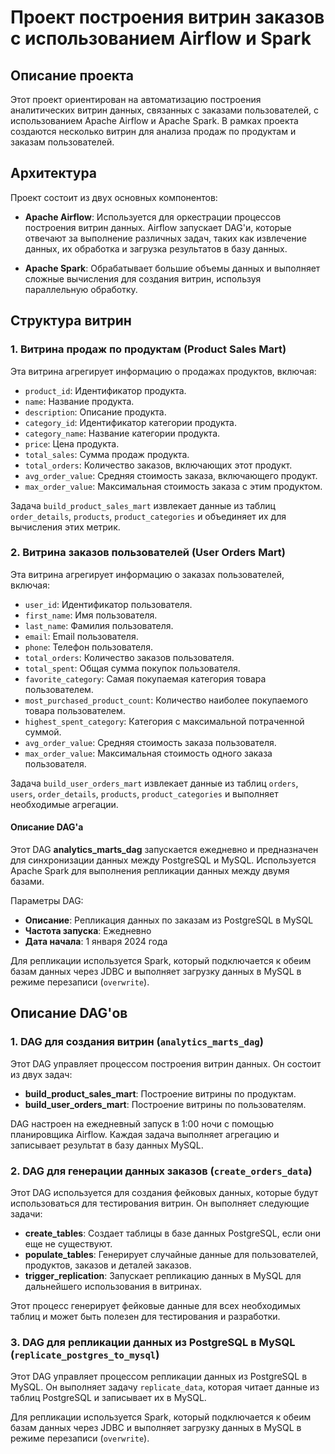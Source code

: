 # Проект построения витрин заказов с использованием Airflow и Spark

## Описание проекта

Этот проект ориентирован на автоматизацию построения аналитических витрин данных, связанных с заказами пользователей, с использованием Apache Airflow и Apache Spark. В рамках проекта создаются несколько витрин для анализа продаж по продуктам и заказам пользователей.

## Архитектура

Проект состоит из двух основных компонентов:

- **Apache Airflow**: Используется для оркестрации процессов построения витрин данных. Airflow запускает DAG'и, которые отвечают за выполнение различных задач, таких как извлечение данных, их обработка и загрузка результатов в базу данных.
  
- **Apache Spark**: Обрабатывает большие объемы данных и выполняет сложные вычисления для создания витрин, используя параллельную обработку.

## Структура витрин

### 1. Витрина продаж по продуктам (Product Sales Mart)

Эта витрина агрегирует информацию о продажах продуктов, включая:

- `product_id`: Идентификатор продукта.
- `name`: Название продукта.
- `description`: Описание продукта.
- `category_id`: Идентификатор категории продукта.
- `category_name`: Название категории продукта.
- `price`: Цена продукта.
- `total_sales`: Сумма продаж продукта.
- `total_orders`: Количество заказов, включающих этот продукт.
- `avg_order_value`: Средняя стоимость заказа, включающего продукт.
- `max_order_value`: Максимальная стоимость заказа с этим продуктом.

Задача `build_product_sales_mart` извлекает данные из таблиц `order_details`, `products`, `product_categories` и объединяет их для вычисления этих метрик.

### 2. Витрина заказов пользователей (User Orders Mart)

Эта витрина агрегирует информацию о заказах пользователей, включая:

- `user_id`: Идентификатор пользователя.
- `first_name`: Имя пользователя.
- `last_name`: Фамилия пользователя.
- `email`: Email пользователя.
- `phone`: Телефон пользователя.
- `total_orders`: Количество заказов пользователя.
- `total_spent`: Общая сумма покупок пользователя.
- `favorite_category`: Самая покупаемая категория товара пользователем.
- `most_purchased_product_count`: Количество наиболее покупаемого товара пользователем.
- `highest_spent_category`: Категория с максимальной потраченной суммой.
- `avg_order_value`: Средняя стоимость заказа пользователя.
- `max_order_value`: Максимальная стоимость одного заказа пользователя.

Задача `build_user_orders_mart` извлекает данные из таблиц `orders`, `users`, `order_details`, `products`, `product_categories` и выполняет необходимые агрегации.


#### Описание DAG'а

Этот DAG **analytics_marts_dag** запускается ежедневно и предназначен для синхронизации данных между PostgreSQL и MySQL. Используется Apache Spark для выполнения репликации данных между двумя базами.

Параметры DAG:
- **Описание**: Репликация данных по заказам из PostgreSQL в MySQL
- **Частота запуска**: Ежедневно
- **Дата начала**: 1 января 2024 года

Для репликации используется Spark, который подключается к обеим базам данных через JDBC и выполняет загрузку данных в MySQL в режиме перезаписи (`overwrite`).

## Описание DAG'ов

### 1. **DAG для создания витрин** (`analytics_marts_dag`)

Этот DAG управляет процессом построения витрин данных. Он состоит из двух задач:
- **build_product_sales_mart**: Построение витрины по продуктам.
- **build_user_orders_mart**: Построение витрины по пользователям.

DAG настроен на ежедневный запуск в 1:00 ночи с помощью планировщика Airflow. Каждая задача выполняет агрегацию и записывает результат в базу данных MySQL.

### 2. **DAG для генерации данных заказов** (`create_orders_data`)

Этот DAG используется для создания фейковых данных, которые будут использоваться для тестирования витрин. Он выполняет следующие задачи:
- **create_tables**: Создает таблицы в базе данных PostgreSQL, если они еще не существуют.
- **populate_tables**: Генерирует случайные данные для пользователей, продуктов, заказов и деталей заказов.
- **trigger_replication**: Запускает репликацию данных в MySQL для дальнейшего использования в витринах.

Этот процесс генерирует фейковые данные для всех необходимых таблиц и может быть полезен для тестирования и разработки.

### 3. **DAG для репликации данных из PostgreSQL в MySQL** (`replicate_postgres_to_mysql`)

Этот DAG управляет процессом репликации данных из PostgreSQL в MySQL. Он выполняет задачу `replicate_data`, которая читает данные из таблиц PostgreSQL и записывает их в MySQL.

Для репликации используется Spark, который подключается к обеим базам данных через JDBC и выполняет загрузку данных в MySQL в режиме перезаписи (`overwrite`).